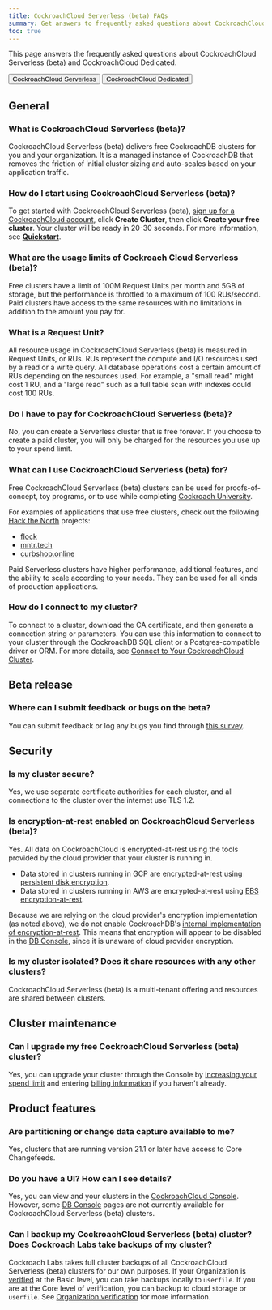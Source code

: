 ```yaml
---
title: CockroachCloud Serverless (beta) FAQs
summary: Get answers to frequently asked questions about CockroachCloud Serverless (beta)
toc: true
---
```


This page answers the frequently asked questions about CockroachCloud Serverless (beta) and CockroachCloud Dedicated.

<div class="filters clearfix">
    <a href="serverless-faqs.html"><button class="filter-button page-level current">CockroachCloud Serverless</button></a>
    <a href="frequently-asked-questions.html"><button class="filter-button page-level">CockroachCloud Dedicated</button></a>
</div>

## General

### What is CockroachCloud Serverless (beta)?

CockroachCloud Serverless (beta) delivers free CockroachDB clusters for you and your organization. It is a managed instance of CockroachDB that removes the friction of initial cluster sizing and auto-scales based on your application traffic.

### How do I start using CockroachCloud Serverless (beta)?

To get started with CockroachCloud Serverless (beta), <a href="https://cockroachlabs.cloud/signup?referralId=docs_serverless_faq" rel="noopener" target="_blank">sign up for a CockroachCloud account</a>, click **Create Cluster**, then click **Create your free cluster**. Your cluster will be ready in 20-30 seconds. For more information, see [**Quickstart**](quickstart.html).

### What are the usage limits of Cockroach Cloud Serverless (beta)?

Free clusters have a limit of 100M Request Units per month and 5GB of storage, but the performance is throttled to a maximum of 100 RUs/second. Paid clusters have access to the same resources with no limitations in addition to the amount you pay for.

### What is a Request Unit?

All resource usage in CockroachCloud Serverless (beta) is measured in Request Units, or RUs. RUs represent the compute and I/O resources used by a read or a write query. All database operations cost a certain amount of RUs depending on the resources used. For example, a "small read" might cost 1 RU, and a "large read" such as a full table scan with indexes could cost 100 RUs.

### Do I have to pay for CockroachCloud Serverless (beta)?

No, you can create a Serverless cluster that is free forever. If you choose to create a paid cluster, you will only be charged for the resources you use up to your spend limit.

### What can I use CockroachCloud Serverless (beta) for?

Free CockroachCloud Serverless (beta) clusters can be used for proofs-of-concept, toy programs, or to use while completing [Cockroach University](https://www.cockroachlabs.com/cockroach-university/).

For examples of applications that use free clusters, check out the following [Hack the North](https://hackthenorth.com/) projects:

- [flock](https://devpost.com/software/flock-figure-out-what-film-to-watch-with-friends)
- [mntr.tech](https://devpost.com/software/mntr-tech)
- [curbshop.online](https://devpost.com/software/curbshop-online)

Paid Serverless clusters have higher performance, additional features, and the ability to scale according to your needs. They can be used for all kinds of production applications.

### How do I connect to my cluster?

To connect to a cluster, download the CA certificate, and then generate a connection string or parameters. You can use this information to connect to your cluster through the CockroachDB SQL client or a Postgres-compatible driver or ORM. For more details, see [Connect to Your CockroachCloud Cluster](connect-to-your-cluster.html).

## Beta release

### Where can I submit feedback or bugs on the beta?

You can submit feedback or log any bugs you find through [this survey](https://forms.gle/jWNgmCFtF4y15ePw5).

## Security

### Is my cluster secure?

Yes, we use separate certificate authorities for each cluster, and all connections to the cluster over the internet use TLS 1.2.

### Is encryption-at-rest enabled on CockroachCloud Serverless (beta)?

Yes. All data on CockroachCloud is encrypted-at-rest using the tools provided by the cloud provider that your cluster is running in.

- Data stored in clusters running in GCP are encrypted-at-rest using [persistent disk encryption](https://cloud.google.com/compute/docs/disks#pd_encryption).
- Data stored in clusters running in AWS are encrypted-at-rest using [EBS encryption-at-rest](https://docs.aws.amazon.com/AWSEC2/latest/UserGuide/EBSEncryption.html).

Because we are relying on the cloud provider's encryption implementation (as noted above), we do not enable CockroachDB's [internal implementation of encryption-at-rest](../{{site.versions["stable"]}}/encryption.html#encryption-at-rest-enterprise). This means that encryption will appear to be disabled in the [DB Console](../{{site.versions["stable"]}}/ui-overview.html), since it is unaware of cloud provider encryption.

### Is my cluster isolated? Does it share resources with any other clusters?

CockroachCloud Serverless (beta) is a multi-tenant offering and resources are shared between clusters.

## Cluster maintenance

### Can I upgrade my free CockroachCloud Serverless (beta) cluster?

Yes, you can upgrade your cluster through the Console by [increasing your spend limit](serverless-cluster-management.html#edit-your-spend-limit) and entering [billing information](console-access-management.html#manage-billing-for-the-organization) if you haven't already.

## Product features

### Are partitioning or change data capture available to me?

Yes, clusters that are running version 21.1 or later have access to Core Changefeeds.

### Do you have a UI? How can I see details?

Yes, you can view and your clusters in the [CockroachCloud Console](https://cockroachlabs.cloud/). However, some [DB Console](../{{site.versions["stable"]}}/ui-overview.html) pages are not currently available for CockroachCloud Serverless (beta) clusters.

### Can I backup my CockroachCloud Serverless (beta) cluster? Does Cockroach Labs take backups of my cluster?

Cockroach Labs takes full cluster backups of all CockroachCloud Serverless (beta) clusters for our own purposes. If your Organization is [verified](console-access-management.html#organization-verification) at the Basic level, you can take backups locally to `userfile`. If you are at the Core level of verification, you can backup to cloud storage or `userfile`. See [Organization verification](console-access-management.html#organization-verification) for more information.
